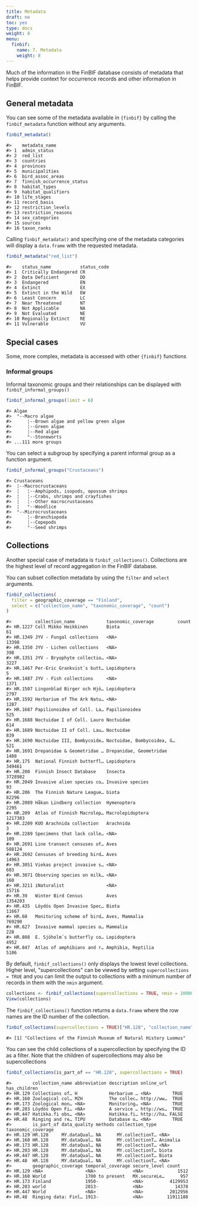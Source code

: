 ```yaml
---
title: Metadata
draft: no
toc: yes
type: docs
weight: 8
menu:
  finbif:
    name: 7. Metadata
    weight: 8
---
```



Much of the information in the FinBIF database consists of metadata that helps
provide context for occurrence records and other information in FinBIF.

## General metadata
You can see some of the metadata available in `{finbif}` by calling the
`finbif_metadata` function without any arguments.

```r
finbif_metadata()
```

```{.language-r}
#>    metadata_name            
#> 1  admin_status             
#> 2  red_list                 
#> 3  countries                
#> 4  provinces                
#> 5  municipalities           
#> 6  bird_assoc_areas         
#> 7  finnish_occurrence_status
#> 8  habitat_types            
#> 9  habitat_qualifiers       
#> 10 life_stages              
#> 11 record_basis             
#> 12 restriction_levels       
#> 13 restriction_reasons      
#> 14 sex_categories           
#> 15 sources                  
#> 16 taxon_ranks
```

Calling `finbif_metadata()` and specifying one of the metadata categories will
display a `data.frame` with the requested metadata.

```r
finbif_metadata("red_list")
```

```{.language-r}
#>    status_name           status_code
#> 1  Critically Endangered CR         
#> 2  Data Deficient        DD         
#> 3  Endangered            EN         
#> 4  Extinct               EX         
#> 5  Extinct in the Wild   EW         
#> 6  Least Concern         LC         
#> 7  Near Threatened       NT         
#> 8  Not Applicable        NA         
#> 9  Not Evaluated         NE         
#> 10 Regionally Extinct    RE         
#> 11 Vulnerable            VU
```

## Special cases
Some, more complex, metadata is accessed with other `{finbif}` functions

### Informal groups
Informal taxonomic groups and their relationships can be displayed with
`finbif_informal_groups()`

```r
finbif_informal_groups(limit = 6)
```

```{.language-r}
#> Algae                                                         
#>  °--Macro algae                                               
#>      ¦--Brown algae and yellow green algae                    
#>      ¦--Green algae                                           
#>      ¦--Red algae                                             
#>      °--Stoneworts                                            
#> ...111 more groups
```

You can select a subgroup by specifying a parent informal group as a function
argument.

```r
finbif_informal_groups("Crustaceans")
```

```{.language-r}
#> Crustaceans                                                   
#>  ¦--Macrocrustaceans                                          
#>  ¦   ¦--Amphipods, isopods, opossum shrimps                   
#>  ¦   ¦--Crabs, shrimps and crayfishes                         
#>  ¦   ¦--Other macrocrustaceans                                
#>  ¦   °--Woodlice                                              
#>  °--Microcrustaceans                                          
#>      ¦--Branchiopoda                                          
#>      ¦--Copepods                                              
#>      °--Seed shrimps
```

## Collections
Another special case of metadata is `finbif_collections()`. Collections are the
highest level of record aggregation in the FinBIF database.

You can subset collection metadata by using the `filter` and `select` arguments.

```r
finbif_collections(
  filter = geographic_coverage == "Finland",
  select = c("collection_name", "taxonomic_coverage", "count")
)
```

```{.language-r}
#>         collection_name            taxonomic_coverage         count  
#> HR.1227 Coll Mikko Heikkinen       Biota                           61
#> HR.1349 JYV - Fungal collections   <NA>                         13398
#> HR.1350 JYV - Lichen collections   <NA>                           398
#> HR.1351 JYV - Bryophyte collectio… <NA>                          3227
#> HR.1467 Per-Eric Grankvist´s butt… Lepidoptera                      5
#> HR.1487 JYV - Fish collections     <NA>                          1371
#> HR.1507 Lingonblad Birger och Hjö… Lepidoptera                   2797
#> HR.1592 Herbarium of The Ark Natu… <NA>                          1287
#> HR.1687 Papilionoidea of Coll. La… Papilionoidea                  525
#> HR.1688 Noctuidae I of Coll. Lauro Noctuidae                      614
#> HR.1689 Noctuidae II of Coll. Lau… Noctuidae                      839
#> HR.1690 Noctuidae III, Bombycoide… Noctuidae, Bombycoidea, G…     521
#> HR.1691 Drepanidae & Geometridae … Drepanidae, Geometridae       1408
#> HR.175  National Finnish butterfl… Lepidoptera                 349461
#> HR.200  Finnish Insect Database    Insecta                    3728982
#> HR.2049 Invasive alien species co… Invasive species                93
#> HR.206  The Finnish Nature League… biota                        82296
#> HR.2089 Håkan Lindberg collection  Hymenoptera                   2295
#> HR.209  Atlas of Finnish Macrolep… Macrolepidoptera           1217383
#> HR.2209 KUO Arachnida collection   Arachnida                        3
#> HR.2289 Specimens that lack colle… <NA>                           109
#> HR.2691 Line transect censuses of… Aves                        588124
#> HR.2692 Censuses of breeding bird… Aves                         14963
#> HR.3051 Viekas project invasive s… <NA>                           603
#> HR.3071 Observing species on milk… <NA>                           160
#> HR.3211 iNaturalist                <NA>                         15716
#> HR.39   Winter Bird Census         Aves                       1354203
#> HR.435  Löydös Open Invasive Spec… Biota                        11667
#> HR.60   Monitoring scheme of bird… Aves, Mammalia              769290
#> HR.627  Invasive mammal species o… Mammalia                       228
#> HR.808  E. Sjöholm´s butterfly co… Lepidoptera                   4952
#> HR.847  Atlas of amphibians and r… Amphibia, Reptilia            5106
```

By default, `finbif_collections()` only displays the lowest level collections.
Higher level, "supercollections" can be viewed by setting
`supercollections = TRUE` and you can limit the output to collections with
a minimum number of records in them with the `nmin` argument.

```r
collections <- finbif_collections(supercollections = TRUE, nmin = 10000)
View(collections)
```

The `finbif_collections()` function returns a `data.frame` where the row names
are the ID number of the collection.

```r
finbif_collections(supercollections = TRUE)["HR.128", "collection_name"]
```

```{.language-r}
#> [1] "Collections of the Finnish Museum of Natural History Luomus"
```

You can see the child collections of a supercollection by specifying the ID as
a filter. Note that the children of supercollections may also be supercollections

```r
finbif_collections(is_part_of == "HR.128", supercollections = TRUE)
```

```{.language-r}
#>        collection_name abbreviation description online_url has_children
#> HR.129 Collections of… H            Herbarium … <NA>        TRUE       
#> HR.160 Zoological col… MZH          The collec… http://ww…  TRUE       
#> HR.173 Zoological mon… <NA>         Monitoring… <NA>        TRUE       
#> HR.203 Löydös Open Fi… <NA>         A service … http://ws…  TRUE       
#> HR.447 Hatikka.fi obs… <NA>         Hatikka.fi… http://ha… FALSE       
#> HR.48  Ringing and re… TIPU         Database o… <NA>        TRUE       
#>        is_part_of data_quality methods collection_type taxonomic_coverage
#> HR.129 HR.128     MY.dataQual… NA      MY.collectionT… <NA>              
#> HR.160 HR.128     MY.dataQual… NA      MY.collectionT… Animalia          
#> HR.173 HR.128     MY.dataQual… NA      MY.collectionT… <NA>              
#> HR.203 HR.128     MY.dataQual… NA      MY.collectionT… biota             
#> HR.447 HR.128     MY.dataQual… NA      MY.collectionT… Biota             
#> HR.48  HR.128     MY.dataQual… NA      MY.collectionT… <NA>              
#>        geographic_coverage temporal_coverage secure_level count   
#> HR.129 <NA>                <NA>              <NA>             1512
#> HR.160 World               1700 to present   MX.secureLe…      957
#> HR.173 Finland             1950-             <NA>          4129953
#> HR.203 world               2013-             <NA>            14378
#> HR.447 World               <NA>              <NA>          2012956
#> HR.48  Ringing data: Finl… 1913-             <NA>         11911188
```
